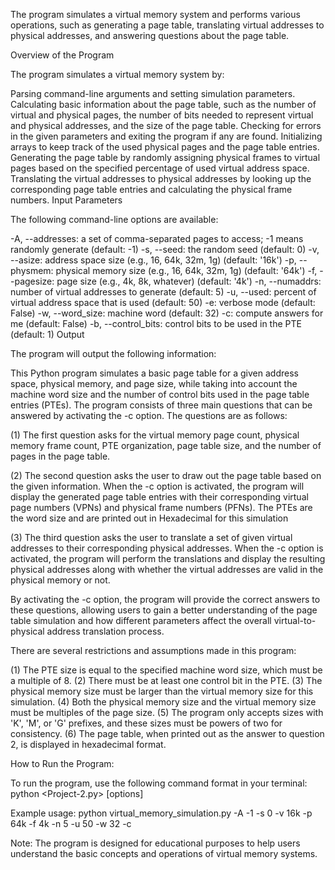 The program simulates a virtual memory system and performs various operations, such as generating a page table, translating virtual addresses to physical addresses, and answering questions about the page table.

Overview of the Program

The program simulates a virtual memory system by:

Parsing command-line arguments and setting simulation parameters.
Calculating basic information about the page table, such as the number of virtual and physical pages, the number of bits needed to represent virtual and physical addresses, and the size of the page table.
Checking for errors in the given parameters and exiting the program if any are found.
Initializing arrays to keep track of the used physical pages and the page table entries.
Generating the page table by randomly assigning physical frames to virtual pages based on the specified percentage of used virtual address space.
Translating the virtual addresses to physical addresses by looking up the corresponding page table entries and calculating the physical frame numbers.
Input Parameters

The following command-line options are available:

-A, --addresses: a set of comma-separated pages to access; -1 means randomly generate (default: -1)
-s, --seed: the random seed (default: 0)
-v, --asize: address space size (e.g., 16, 64k, 32m, 1g) (default: '16k')
-p, --physmem: physical memory size (e.g., 16, 64k, 32m, 1g) (default: '64k')
-f, --pagesize: page size (e.g., 4k, 8k, whatever) (default: '4k')
-n, --numaddrs: number of virtual addresses to generate (default: 5)
-u, --used: percent of virtual address space that is used (default: 50)
-e: verbose mode (default: False)
-w, --word_size: machine word (default: 32)
-c: compute answers for me (default: False)
-b, --control_bits: control bits to be used in the PTE (default: 1)
Output

The program will output the following information:

This Python program simulates a basic page table for a given address space, physical memory, and page size, while taking into account the machine word size and the number of control bits used in the page table entries (PTEs). The program consists of three main questions that can be answered by activating the -c option. The questions are as follows:

(1) The first question asks for the virtual memory page count, physical memory frame count, PTE organization, page table size, and the number of pages in the page table.

(2) The second question asks the user to draw out the page table based on the given information. When the -c option is activated, the program will display the generated page table entries with their corresponding virtual page numbers (VPNs) and physical frame numbers (PFNs). The PTEs are the word size and are printed out in Hexadecimal for this simulation

(3) The third question asks the user to translate a set of given virtual addresses to their corresponding physical addresses. When the -c option is activated, the program will perform the translations and display the resulting physical addresses along with whether the virtual addresses are valid in the physical memory or not.

By activating the -c option, the program will provide the correct answers to these questions, allowing users to gain a better understanding of the page table simulation and how different parameters affect the overall virtual-to-physical address translation process.

There are several restrictions and assumptions made in this program:

(1) The PTE size is equal to the specified machine word size, which must be a multiple of 8.
(2) There must be at least one control bit in the PTE.
(3) The physical memory size must be larger than the virtual memory size for this simulation.
(4) Both the physical memory size and the virtual memory size must be multiples of the page size.
(5) The program only accepts sizes with 'K', 'M', or 'G' prefixes, and these sizes must be powers of two for consistency.
(6) The page table, when printed out as the answer to question 2, is displayed in hexadecimal format.


How to Run the Program:

To run the program, use the following command format in your terminal:
python <Project-2.py> [options]

Example usage:
python virtual_memory_simulation.py -A -1 -s 0 -v 16k -p 64k -f 4k -n 5 -u 50 -w 32 -c

Note:
The program is designed for educational purposes to help users understand the basic concepts and operations of virtual memory systems.
